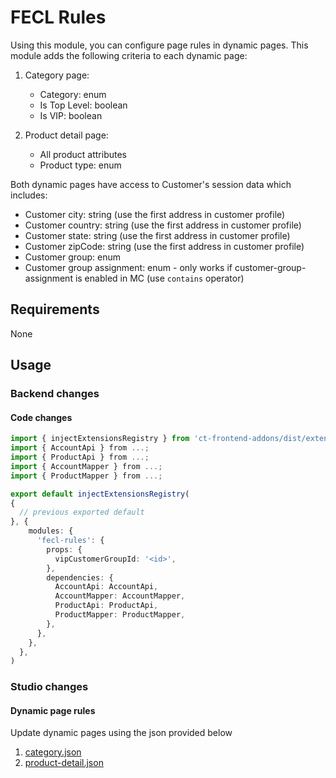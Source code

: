 # FECL Rules

Using this module, you can configure page rules in dynamic pages. This module adds the following criteria to each dynamic page:

1. Category page:

   - Category: enum
   - Is Top Level: boolean
   - Is VIP: boolean

2. Product detail page:

   - All product attributes
   - Product type: enum

Both dynamic pages have access to Customer's session data which includes:

- Customer city: string (use the first address in customer profile)
- Customer country: string (use the first address in customer profile)
- Customer state: string (use the first address in customer profile)
- Customer zipCode: string (use the first address in customer profile)
- Customer group: enum
- Customer group assignment: enum - only works if customer-group-assignment is enabled in MC (use `contains` operator)

## Requirements

None

## Usage

### Backend changes

#### Code changes

```ts
import { injectExtensionsRegistry } from 'ct-frontend-addons/dist/extensions';
import { AccountApi } from ...;
import { ProductApi } from ...;
import { AccountMapper } from ...;
import { ProductMapper } from ...;

export default injectExtensionsRegistry(
{
  // previous exported default
}, {
    modules: {
      'fecl-rules': {
        props: {
          vipCustomerGroupId: '<id>',
        },
        dependencies: {
          AccountApi: AccountApi,
          AccountMapper: AccountMapper,
          ProductApi: ProductApi,
          ProductMapper: ProductMapper,
        },
      },
    },
  },
)
```

### Studio changes

#### Dynamic page rules

Update dynamic pages using the json provided below

1. [category.json](./docs/category.json)
1. [product-detail.json](./docs/product-detail.json)
